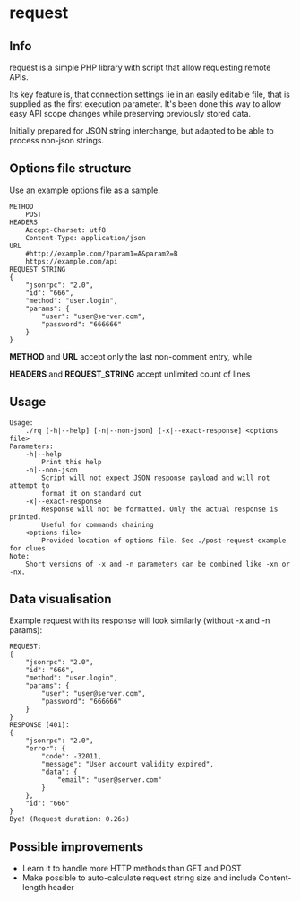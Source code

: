 # request

## Info ##
request is a simple PHP library with script that allow requesting remote APIs.

Its key feature is, that connection settings lie in an easily editable file, that is supplied as the first execution parameter. It's been done this way to allow easy API scope changes while preserving previously stored data.

Initially prepared for JSON string interchange, but adapted to be able to process non-json strings.

## Options file structure ##
Use an example options file as a sample.

```
METHOD
	POST
HEADERS
	Accept-Charset: utf8
	Content-Type: application/json
URL
	#http://example.com/?param1=A&param2=B
	https://example.com/api
REQUEST_STRING
{
	"jsonrpc": "2.0",
	"id": "666",
	"method": "user.login",
	"params": {
		"user": "user@server.com",
		"password": "666666"
	}
}
```
**METHOD** and **URL** accept only the last non-comment entry, while

**HEADERS** and **REQUEST_STRING** accept unlimited count of lines

## Usage ##

```
Usage:
    ./rq [-h|--help] [-n|--non-json] [-x|--exact-response] <options file>
Parameters:
    -h|--help
        Print this help
    -n|--non-json
        Script will not expect JSON response payload and will not attempt to
        format it on standard out
    -x|--exact-response
        Response will not be formatted. Only the actual response is printed.
        Useful for commands chaining
    <options-file>
        Provided location of options file. See ./post-request-example for clues
Note:
    Short versions of -x and -n parameters can be combined like -xn or -nx.
```

## Data visualisation ##

Example request with its response will look similarly (without -x and -n params):

```
REQUEST:
{
	"jsonrpc": "2.0",
	"id": "666",
	"method": "user.login",
	"params": {
		"user": "user@server.com",
		"password": "666666"
	}
}
RESPONSE [401]:
{
	"jsonrpc": "2.0",
	"error": {
		"code": -32011,
		"message": "User account validity expired",
		"data": {
			"email": "user@server.com"
		}
	},
	"id": "666"
}
Bye! (Request duration: 0.26s)
```

## Possible improvements ##

* Learn it to handle more HTTP methods than GET and POST
* Make possible to auto-calculate request string size and include Content-length header
